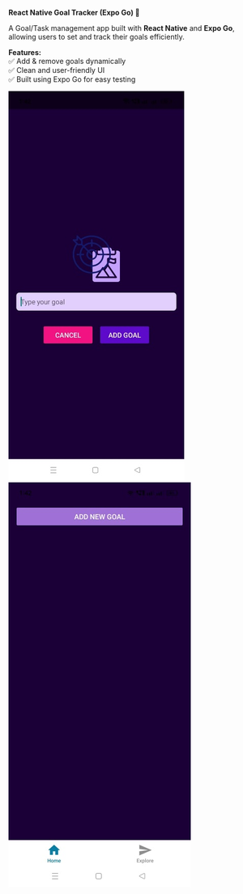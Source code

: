 **React Native Goal Tracker (Expo Go) 🎯**

A Goal/Task management app built with **React Native** and **Expo Go**,
allowing users to set and track their goals efficiently.

**Features:**\
✅ Add & remove goals dynamically\
✅ Clean and user-friendly UI\
✅ Built using Expo Go for easy testing

![](image1.jpeg)
![](image2.jpeg)


